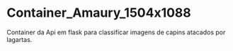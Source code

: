 # Container_Amaury_1504x1088
Container da Api em flask para classificar imagens de capins atacados por lagartas.
